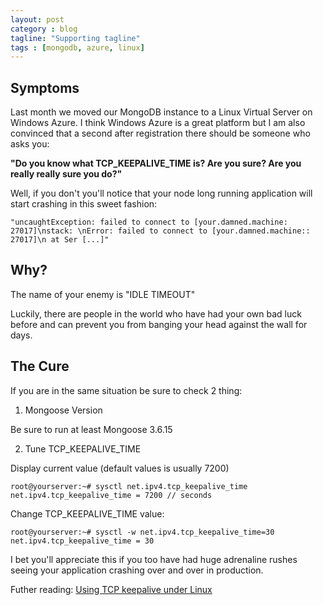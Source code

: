 ```yaml
---
layout: post
category : blog
tagline: "Supporting tagline"
tags : [mongodb, azure, linux]
---
```


Symptoms
----------------------------

Last month we moved our MongoDB instance to a Linux Virtual Server on Windows Azure.
I think Windows Azure is a great platform but I am also convinced that a second after registration there should be someone who asks you: 

**"Do you know what TCP_KEEPALIVE_TIME is? Are you sure? Are you really really sure you do?"**

Well, if you don't you'll notice that your node long running application will start crashing in this sweet fashion:


	"uncaughtException: failed to connect to [your.damned.machine: 27017]\nstack: \nError: failed to connect to [your.damned.machine:: 27017]\n at Ser [...]"


Why? 
-----------------------------

The name of your enemy is "IDLE TIMEOUT"

Luckily, there are people in the world who have had your own bad luck before and can prevent you from banging your head against the wall for days.


The Cure 
-----------------------------

If you are in the same situation be sure to check 2 thing:

1. Mongoose Version

Be sure to run at least Mongoose 3.6.15

2. Tune TCP_KEEPALIVE_TIME

Display current value (default values is usually 7200)

	root@yourserver:~# sysctl net.ipv4.tcp_keepalive_time
	net.ipv4.tcp_keepalive_time = 7200 // seconds

Change TCP_KEEPALIVE_TIME value:	

	root@yourserver:~# sysctl -w net.ipv4.tcp_keepalive_time=30
	net.ipv4.tcp_keepalive_time = 30

I bet you'll appreciate this if you too have had huge adrenaline rushes seeing your application crashing over and over in production.


Futher reading:
[Using TCP keepalive under Linux](http://tldp.org/HOWTO/TCP-Keepalive-HOWTO/usingkeepalive.html)
